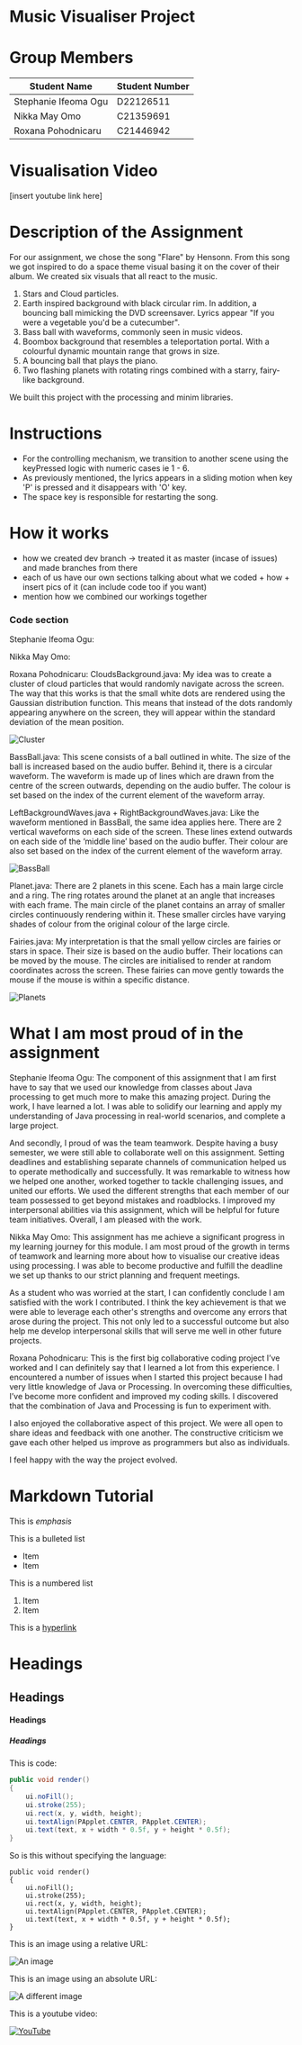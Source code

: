 # Music Visualiser Project

# Group Members

| Student Name | Student Number |
|-----------|-----------|
|Stephanie Ifeoma Ogu | D22126511 |
|Nikka May Omo | C21359691 |
|Roxana Pohodnicaru | C21446942 |

# Visualisation Video

[insert youtube link here]

# Description of the Assignment
For our assignment, we chose the song "Flare" by Hensonn. From this song we got inspired to do a space theme visual basing it on the cover of their album.
We created six visuals that all react to the music. 
1. Stars and Cloud particles.
2. Earth inspired background with black circular rim. In addition, a bouncing ball mimicking the DVD screensaver. Lyrics appear "If you were a vegetable you'd be a cutecumber".
3. Bass ball with waveforms, commonly seen in music videos.
4. Boombox background that resembles a teleportation portal. With a colourful dynamic mountain range that grows in size. 
5. A bouncing ball that plays the piano.
6. Two flashing planets with rotating rings combined with a starry, fairy-like background. 

We built this project with the processing and minim libraries.

# Instructions

- For the controlling mechanism, we transition to another scene using the keyPressed logic with numeric cases ie 1 - 6.
- As previously mentioned, the lyrics appears in a sliding motion when key 'P' is pressed and it disappears with 'O' key.
- The space key is responsible for restarting the song.

# How it works

- how we created dev branch -> treated it as master (incase of issues) and made branches from there
- each of us have our own sections talking about what we coded + how + insert pics of it (can include code too if you want)
- mention how we combined our workings together

### Code section

Stephanie Ifeoma Ogu:

Nikka May Omo:

Roxana Pohodnicaru: CloudsBackground.java: My idea was to create a cluster of cloud particles that would randomly navigate across the screen. The way that this works is that the small white dots are rendered using the Gaussian distribution function. This means that instead of the dots randomly appearing anywhere on the screen, they will appear within the standard deviation of the mean position.

![Cluster](images/cluster.png)

BassBall.java: This scene consists of a ball outlined in white. The size of the ball is increased based on the audio buffer. Behind it, there is a circular waveform. The waveform is made up of lines which are drawn from the centre of the screen outwards, depending on the audio buffer. The colour is set based on the index of the current element of the waveform array.

LeftBackgroundWaves.java + RightBackgroundWaves.java: Like the waveform mentioned in BassBall, the same idea applies here. There are 2 vertical waveforms on each side of the screen. These lines extend outwards on each side of the ‘middle line’ based on the audio buffer. Their colour are also set based on the index of the current element of the waveform array.

![BassBall](images/bassball.png)

Planet.java: There are 2 planets in this scene. Each has a main large circle and a ring. The ring rotates around the planet at an angle that increases with each frame. The main circle of the planet contains an array of smaller circles continuously rendering within it. These smaller circles have varying shades of colour from the original colour of the large circle.

Fairies.java: My interpretation is that the small yellow circles are fairies or stars in space. Their size is based on the audio buffer. Their locations can be moved by the mouse. The circles are initialised to render at random coordinates across the screen. These fairies can move gently towards the mouse if the mouse is within a specific distance.

![Planets](images/planets.png)


# What I am most proud of in the assignment

Stephanie Ifeoma Ogu: The component of this assignment that I am first have to say that we used our knowledge from classes about Java processing to get much more to make this amazing project.  During the work, I have learned a lot. I  was able to solidify our learning and apply my understanding of Java processing in real-world scenarios, and complete a large project.

And secondly, I proud of was the team teamwork. Despite having a busy semester, we were still able to collaborate well on this assignment. Setting deadlines and establishing separate channels of communication helped us to operate methodically and successfully. It was remarkable to witness how we helped one another, worked together to tackle challenging issues, and united our efforts. We used the different strengths that each member of our team possessed to get beyond mistakes and roadblocks. I improved my interpersonal abilities via this assignment, which will be helpful for future team initiatives. Overall, I am pleased with the work.

Nikka May Omo: This assignment has me achieve a significant progress in my learning journey for this module. I am most proud of the growth in terms of teamwork and learning more about how to visualise our creative ideas using processing. I was able to become productive and fulfill the deadline we set up thanks to our strict planning and frequent meetings. 

As a student who was worried at the start, I can confidently conclude I am satisfied with the work I contributed. I think the key achievement is that we were able to leverage each other's strengths and overcome any errors that arose during the project. This not only led to a successful outcome but also help me develop interpersonal skills that will serve me well in other future projects.

Roxana Pohodnicaru: 
This is the first big collaborative coding project I’ve worked and I can definitely say that I learned a lot from this experience. 
I encountered a  number of issues when I started this project because I had very little knowledge of Java or Processing. In overcoming these difficulties, I’ve become more confident and improved my coding skills. I discovered that the combination of Java and Processing is fun to experiment with.

I also enjoyed the collaborative aspect of this project. We were all open to share ideas and feedback with one another. The constructive criticism we gave each other helped us improve as programmers but also as individuals.

I feel happy with the way the project evolved.



# Markdown Tutorial

This is *emphasis*

This is a bulleted list

- Item
- Item

This is a numbered list

1. Item
1. Item

This is a [hyperlink](http://bryanduggan.org)

# Headings
## Headings
#### Headings
##### Headings

This is code:

```Java
public void render()
{
	ui.noFill();
	ui.stroke(255);
	ui.rect(x, y, width, height);
	ui.textAlign(PApplet.CENTER, PApplet.CENTER);
	ui.text(text, x + width * 0.5f, y + height * 0.5f);
}
```

So is this without specifying the language:

```
public void render()
{
	ui.noFill();
	ui.stroke(255);
	ui.rect(x, y, width, height);
	ui.textAlign(PApplet.CENTER, PApplet.CENTER);
	ui.text(text, x + width * 0.5f, y + height * 0.5f);
}
```

This is an image using a relative URL:

![An image](images/p8.png)

This is an image using an absolute URL:

![A different image](https://bryanduggandotorg.files.wordpress.com/2019/02/infinite-forms-00045.png?w=595&h=&zoom=2)

This is a youtube video:

[![YouTube](http://img.youtube.com/vi/J2kHSSFA4NU/0.jpg)](https://www.youtube.com/watch?v=J2kHSSFA4NU)

